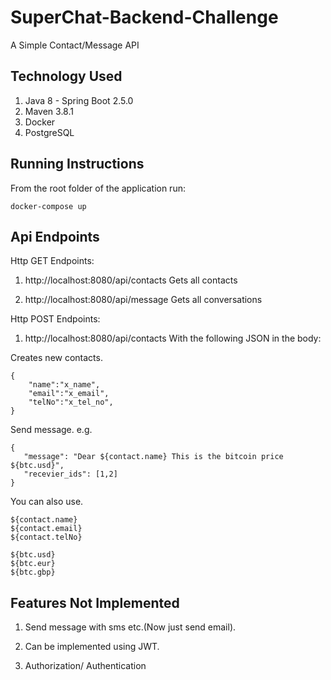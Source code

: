 # SuperChat-Backend-Challenge

A Simple Contact/Message API



## Technology Used
1. Java 8 - Spring Boot 2.5.0
2. Maven 3.8.1
3. Docker
4. PostgreSQL

## Running Instructions

 From the root folder of the application run:
``` 
docker-compose up
``` 


## Api Endpoints

Http GET Endpoints:
1. http://localhost:8080/api/contacts
Gets all contacts


2. http://localhost:8080/api/message
Gets all conversations



Http POST Endpoints:
1. http://localhost:8080/api/contacts
With the following JSON in the body:

Creates new contacts.
``` 
{
	"name":"x_name",
	"email":"x_email",
	"telNo":"x_tel_no",
}
``` 
Send message.
e.g.
``` 
{
   "message": "Dear ${contact.name} This is the bitcoin price ${btc.usd}",
   "recevier_ids": [1,2]
}
``` 

You can also use.
``` 
${contact.name}
${contact.email}
${contact.telNo}

${btc.usd}
${btc.eur}
${btc.gbp}
``` 
## Features Not Implemented
1. Send message with sms etc.(Now just send email).

2. Can be implemented using JWT.
 
3. Authorization/ Authentication


